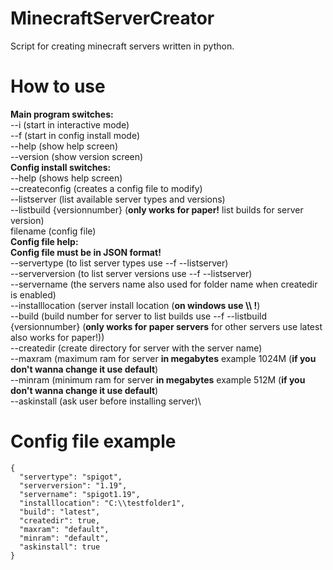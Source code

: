 # MinecraftServerCreator
Script for creating minecraft servers written in python.

# How to use
**Main program switches:**\
--i (start in interactive mode)\
--f (start in config install mode)\
--help (show help screen)\
--version (show version screen)\
**Config install switches:**\
--help (shows help screen)\
--createconfig (creates a config file to modify)\
--listserver (list available server types and versions)\
--listbuild {versionnumber} (**only works for paper!** list builds for server version)\
filename (config file)\
**Config file help:**\
**Config file must be in JSON format!**\
--servertype (to list server types use --f --listserver)\
--serverversion (to list server versions use --f --listserver)\
--servername (the servers name also used for folder name when createdir is enabled)\
--installlocation (server install location (**on windows use \\\ !**)\
--build (build number for server to list builds use --f --listbuild {versionnumber} (**only works for paper servers** for other servers use latest also works for paper!))\
--createdir (create directory for server with the server name)\
--maxram (maximum ram for server **in megabytes** example 1024M (**if you don't wanna change it use default**)\
--minram (minimum ram for server **in megabytes** example 512M (**if you don't wanna change it use default**)\
--askinstall (ask user before installing server)\
# Config file example

    {  
      "servertype": "spigot",  
      "serverversion": "1.19",  
      "servername": "spigot1.19",  
      "installlocation": "C:\\testfolder1",  
      "build": "latest",  
      "createdir": true,  
      "maxram": "default",  
      "minram": "default",  
      "askinstall": true
    }
